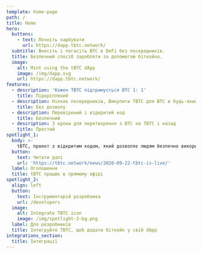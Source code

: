 ```yaml
---
template: home-page
path: /
title: Home
hero:
  buttons:
    - text: Почніть карбувати
      url: https://dapp.tbtc.network/
  subtitle: Внесіть і погасіть BTC в DeFi без посередників.
  title: Безпечний спосіб заробляти за допомогою біткойна.
  image:
    alt: Mint using the tBTC dApp
    image: /img/dapp.svg
    url: https://dapp.tbtc.network/
features:
  - description: 'Кожен TBTC підтримується BTC 1: 1'
    title: Підкріплений
  - description: Ніяких посередників, Викупити TBTC для BTC в будь-який час
    title: Без дозволу
  - description: Перевірений і відкритий код
    title: Безпечний
  - description: 3 кроки для перетворення з BTC на TBTC і назад
    title: Простий
spotlight_1:
  body: >-
    tBTC, проект з відкритим кодом, який дозволяє людям безпечно використовувати біткойни в програмах Ethereum DeFi, працює і готовий до використання.
  button:
    text: Читати далі
    url: 'https://tbtc.network/news/2020-09-22-tbtc-is-live/'
  label: Оголошення
  title: tBTC працює в прямому ефірі
spotlight_2:
  align: left
  button:
    text: Інструментарій розробника
    url: /developers
  image:
    alt: Integrate TBTC icon
    image: /img/spotlight-2-bg.png
  label: Для розробників
  title: Інтегруйте TBTC, щоб додати біткойн у свій dApp
integrations_section:
  title: Інтеграції
---
```


